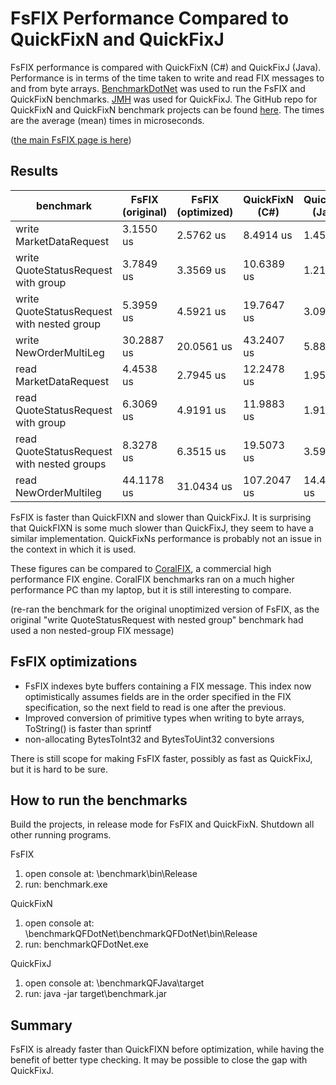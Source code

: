 # FsFIX Performance Compared to QuickFixN and QuickFixJ

FsFIX performance is compared with QuickFixN (C#) and QuickFixJ (Java). Performance is in terms of the time taken to write and read FIX messages to and from byte arrays. [BenchmarkDotNet](http://benchmarkdotnet.org/) was used to run the FsFIX and QuickFixN benchmarks. [JMH](http://openjdk.java.net/projects/code-tools/jmh/) was used for QuickFixJ. The GitHub repo for QuickFixN and QuickFixN benchmark projects can be found [here](https://github.com/Ian144/FsFIX_benchmarks). The times are the average (mean) times in microseconds.

([the main FsFIX page is here](readme.md))

## Results

|                                  benchmark  | FsFIX  (original)  | FsFIX (optimized)     |  QuickFixN (C#)  | QuickFixJ (Java)
| ------------------------------------------- |------------------- |---------------------- |----------------- |-----------------
| write MarketDataRequest                     |  3.1550 us         | 2.5762 us             |   8.4914 us      | 1.459 us
| write QuoteStatusRequest with group         |  3.7849 us         | 3.3569 us             |  10.6389 us      | 1.216 us
| write QuoteStatusRequest with nested group  |  5.3959 us         | 4.5921 us             |  19.7647 us      | 3.094 us
| write NewOrderMultiLeg                      | 30.2887 us         | 20.0561 us            |  43.2407 us      | 5.880 us
| read MarketDataRequest                      |  4.4538 us         | 2.7945 us             |  12.2478 us      | 1.956 us
| read QuoteStatusRequest with group          |  6.3069 us         | 4.9191 us             |  11.9883 us      | 1.910 us
| read QuoteStatusRequest with nested groups  |  8.3278 us         | 6.3515 us             |  19.5073 us      | 3.596 us
| read NewOrderMultileg                       | 44.1178 us         | 31.0434 us            | 107.2047 us      | 14.456 us

FsFIX is faster than QuickFIXN and slower than QuickFixJ. It is surprising that QuickFIXN is some much slower than QuickFixJ, they seem to have a similar implementation. QuickFixNs performance is probably not an issue in the context in which it is used.

These figures can be compared to [CoralFIX](http://www.coralblocks.com/index.php/2014/07/coralfix-performance-numbers/), a commercial high performance FIX engine. CoralFIX benchmarks ran on a much higher performance PC than my laptop, but it is still interesting to compare.

(re-ran the benchmark for the original unoptimized version of FsFIX, as the original "write QuoteStatusRequest with nested group" benchmark had used a non nested-group FIX message)


## FsFIX optimizations

- FsFIX indexes byte buffers containing a FIX message. This index now optimistically assumes fields are in the order specified in the FIX specification, so the next field to read is one after the previous. 
- Improved conversion of primitive types when writing to byte arrays, ToString() is faster than sprintf
- non-allocating BytesToInt32 and BytesToUint32 conversions

There is still scope for making FsFIX faster, possibly as fast as QuickFixJ, but it is hard to be sure.

## How to run the benchmarks

Build the projects, in release mode for FsFIX and QuickFixN. Shutdown all other running programs.

FsFIX
1. open console at: <path to FsFIX>\benchmark\bin\Release
2. run: benchmark.exe

QuickFixN
1.    open console at: <path to your FsFIX_benchmarks checkout>\benchmarkQFDotNet\benchmarkQFDotNet\bin\Release
2.    run: benchmarkQFDotNet.exe

QuickFixJ 
1.    open console at: <path to your FsFIX_benchmarks checkout>\benchmarkQFJava\target
2.    run: java -jar target\benchmark.jar



## Summary

FsFIX is already faster than QuickFIXN before optimization, while having the benefit of better type checking. It may be possible to close the gap with QuickFixJ.


